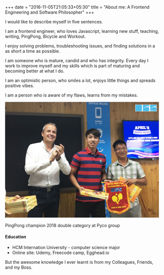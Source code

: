 +++
date = "2016-11-05T21:05:33+05:30"
title = "About me: A Frontend Engineering and Software Philosopher"
+++

I would like to describe myself in five sentences.

I am a frontend engineer, who loves Javascript, learning new stuff, teaching, writing, PingPong, Bicycle and Workout.

I enjoy solving problems, troubleshooting issues, and finding solutions in a as short a time as possible.

I am someone who is mature, candid and who has integrity. Every day I work to improve myself and my skills which is part of maturing and becoming better at what I do.

I am an optimistic person, who smiles a lot, enjoys little things and spreads positive vibes.

I am a person who is aware of my flaws, learns from my mistakes.

![This is me][1]

PingPong champion 2018 double category at Pyco group

#### Education

* HCM Internation University - computer science major
* Online site: Udemy, Freecode camp, Egghead.io

But the awesome knowledge I ever learnt is from my Colleagues, Friends, and my Boss.

[1]: /img/my_photo_1.jpg
